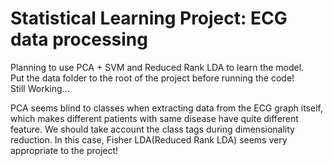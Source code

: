 # Statistical Learning Project: ECG data processing
Planning to use PCA + SVM and Reduced Rank LDA to learn the model.<br>
Put the data folder to the root of the project before running the code!<br>
Still Working...

PCA seems blind to classes when extracting data from the ECG graph itself, which makes different patients with same disease have quite different feature. We should take account the class tags during dimensionality reduction. In this case, Fisher LDA(Reduced Rank LDA) seems very appropriate to the project!

